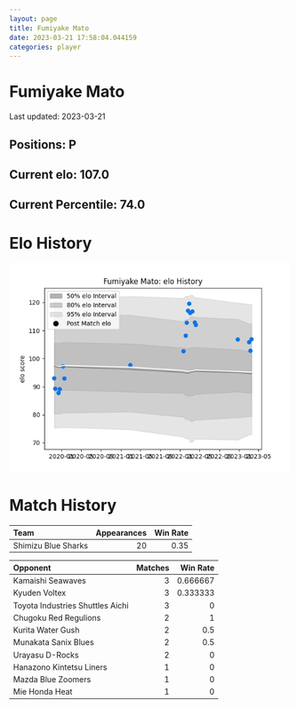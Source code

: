 ```yaml
---  
layout: page  
title: Fumiyake Mato  
date: 2023-03-21 17:58:04.044159  
categories: player  
---
```

# Fumiyake Mato


Last updated: 2023-03-21
## Positions: P

## Current elo: 107.0

## Current Percentile: 74.0

# Elo History


![elo history](history_FumiyakeMato.png)
# Match History


| Team                |   Appearances |   Win Rate |
|:--------------------|--------------:|-----------:|
| Shimizu Blue Sharks |            20 |       0.35 |

| Opponent                         |   Matches |   Win Rate |
|:---------------------------------|----------:|-----------:|
| Kamaishi Seawaves                |         3 |   0.666667 |
| Kyuden Voltex                    |         3 |   0.333333 |
| Toyota Industries Shuttles Aichi |         3 |   0        |
| Chugoku Red Regulions            |         2 |   1        |
| Kurita Water Gush                |         2 |   0.5      |
| Munakata Sanix Blues             |         2 |   0.5      |
| Urayasu D-Rocks                  |         2 |   0        |
| Hanazono Kintetsu Liners         |         1 |   0        |
| Mazda Blue Zoomers               |         1 |   0        |
| Mie Honda Heat                   |         1 |   0        |